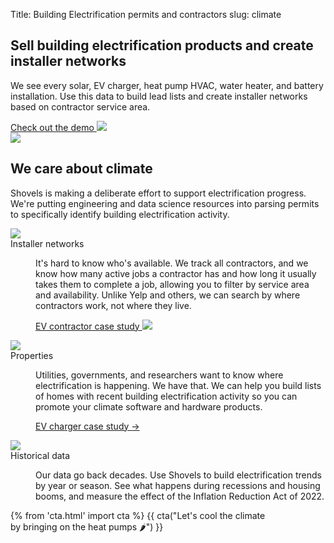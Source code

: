 Title: Building Electrification permits and contractors
slug: climate

<!-- hero -->
<section class="hero_container">
    <div class="hero_text-container">
      <h1 class="hero_title">Sell building electrification products and create installer networks</h1>
      <p class="hero_description">We see every solar, EV charger, heat pump HVAC, water heater, and
        battery installation. Use this data to build lead lists and create installer networks based on contractor service area.</p>
      <div class="mt-10 mb-20">
        <a href="https://app.shovels.ai"
          class="shovels-button"
          target="_blank">Check out the demo <img class="inline" src="theme/images/caret-right.svg"> </a>
      </div>
    </div>
    <div class="hero_image-container">
      <img class="max-h-[600px]" src="theme/images/climate/hero.svg">
    </div>
</section>

<!-- elaboration -->
<section class="mx-auto my-24 max-w-7xl px-6">
  <div class="mx-auto max-w-2xl text-center">
    <h2 class="elaboration-title">
      We care about climate</h2>
    <p class="mt-6 text-lg leading-8 text-gray-600">Shovels is making a deliberate effort to support electrification progress. We're putting engineering and data science resources into parsing permits to specifically identify building electrification activity.</p>
  </div>
  <!-- 'table' -->
  <dl class="elaboration_container">
    <div class="elaboration-card">
      <dt class="">
        <div class="mb-6">
          <img src="theme/images/climate/icon_worker.svg">
        </div>
        <span class="elaboration-card_title">Installer networks</span>
      </dt>
      <dd class="elaboration-card_text-container">
        <p class="flex-auto">It's hard to know who's available. We track <span class="italic">all</span> contractors, and we know how many active jobs a contractor has and how long it usually takes them to complete a job, allowing you to filter by service area and availability. Unlike Yelp and others, we can search by where contractors work, not where they live.</p>
        <p class="mt-6">
          <a href="https://www.shovels.ai/blog/the-growth-of-ev-contractors-in-california/"
            class="text-sm  leading-6 text-slate-600" target="_blank">EV contractor case study <img class="inline font-normal ml-1" src="theme/images/caret-right.svg"></a>
        </p>
      </dd>
    </div>
    <div class="elaboration-card">
      <dt class="">
        <div class="mb-6">
          <img src="theme/images/climate/icon_house.svg">
        </div>
        <span class="elaboration-card_title">Properties</span>
      </dt>
      <dd class="elaboration-card_text-container">
        <p class="flex-auto">Utilities, governments, and researchers want to know where electrification is happening. We have that. We can help you build lists of homes with recent building electrification activity so you can promote your climate software and hardware products.</p>
        <p class="mt-6">
          <a href="https://www.shovels.ai/blog/growth-of-ev-charging-in-california/" class="text-sm  leading-6 text-slate-600">EV charger case study <span aria-hidden="true">→</span></a>
        </p>
      </dd>
    </div>
    <div class="elaboration-card">
      <dt class="">
        <div class="mb-6">
          <img src="theme/images/climate/icon_historical_data.svg">
        </div>
        <span class="elaboration-card_title">Historical data</span>
      </dt>
      <dd class="elaboration-card_text-container">
        <p class="flex-auto">Our data go back decades. Use Shovels to build electrification trends by year or season. See what happens during recessions and housing booms, and measure the effect of the Inflation Reduction Act of 2022.</p>
        <!--
        <p class="mt-6">
          <a href="#" class="text-sm  leading-6 text-slate-600">Learn more <span aria-hidden="true">→</span></a>
        </p>
        -->
      </dd>
    </div>
  </dl>
</section>
<section class="bg-emerald-800 text-center">
  <div class="mx-auto max-w-7xl px-6 py-24 sm:py-28 lg:items-center lg:justify-between lg:px-8">
    {% from 'cta.html' import cta %} 
    {{ cta("Let's cool the climate <br> by bringing on the heat pumps 🌶️") }}
  </div>
</section>
